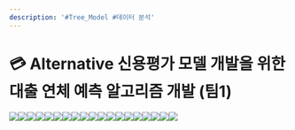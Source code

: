 ```yaml
---
description: '#Tree_Model #데이터 분석'
---
```


# 💳 Alternative 신용평가 모델 개발을 위한 대출 연체 예측 알고리즘 개발 (팀1)

![](<../../../../.gitbook/assets/Untitled (12).png>)![](<../../../../.gitbook/assets/Untitled 1 (13).png>)![](<../../../../.gitbook/assets/Untitled 2 (12).png>)![](<../../../../.gitbook/assets/Untitled 3 (11).png>)![](<../../../../.gitbook/assets/Untitled 4 (13).png>)![](<../../../../.gitbook/assets/Untitled 5 (11).png>)![](<../../../../.gitbook/assets/Untitled 6 (11).png>)![](<../../../../.gitbook/assets/Untitled 7 (11).png>)![](<../../../../.gitbook/assets/Untitled 8 (12).png>)![](<../../../../.gitbook/assets/Untitled 9 (10).png>)![](<../../../../.gitbook/assets/Untitled 10 (11).png>)![](<../../../../.gitbook/assets/Untitled 11 (6) (1).png>)![](<../../../../.gitbook/assets/Untitled 12 (7).png>)![](<../../../../.gitbook/assets/Untitled 13 (4) (1).png>)![](<../../../../.gitbook/assets/Untitled 14 (6).png>)![](<../../../../.gitbook/assets/Untitled 15 (4) (1).png>)![](<../../../../.gitbook/assets/Untitled 16 (7).png>)![](<../../../../.gitbook/assets/Untitled 17 (7).png>)![](<../../../../.gitbook/assets/Untitled 18 (7).png>)
